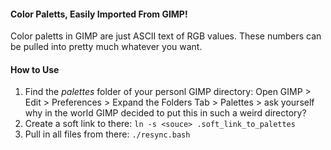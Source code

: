 #### Color Paletts, Easily Imported From GIMP!
Color paletts in GIMP are just ASCII text of RGB values. These numbers can be pulled into pretty much whatever you want.
#### How to Use
1. Find the *palettes* folder of your personl GIMP directory: Open GIMP > Edit > Preferences > Expand the Folders Tab > Palettes > ask yourself why in the world GIMP decided to put this in such a weird directory?
2. Create a soft link to there: `ln -s <souce> .soft_link_to_palettes`
3. Pull in all files from there: `./resync.bash`
